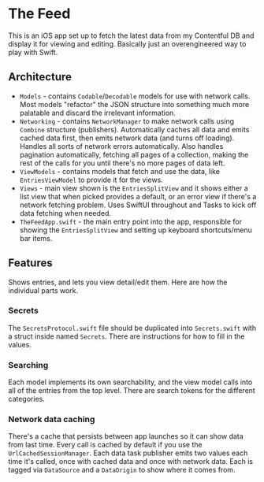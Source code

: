 # The Feed

This is an iOS app set up to fetch the latest data from my Contentful DB and display it for viewing and editing. Basically just an overengineered way to play with Swift.

## Architecture

- `Models` - contains `Codable`/`Decodable` models for use with network calls. Most models "refactor" the JSON structure into something much more palatable and discard the irrelevant information.
- `Networking` - contains `NetworkManager` to make network calls using `Combine` structure (publishers). Automatically caches all data and emits cached data first, then emits network data (and turns off loading). Handles all sorts of network errors automatically. Also handles pagination automatically, fetching all pages of a collection, making the rest of the calls for you until there's no more pages of data left.
- `ViewModels` - contains models that fetch and use the data, like `EntriesViewModel` to provide it for the views.
- `Views` - main view shown is the `EntriesSplitView` and it shows either a list view that when picked provides a default, or an error view if there's a network fetching problem. Uses SwiftUI throughout and Tasks to kick off data fetching when needed.
- `TheFeedApp.swift` - the main entry point into the app, responsible for showing the `EntriesSplitView` and setting up keyboard shortcuts/menu bar items.

## Features
Shows entries, and lets you view detail/edit them. Here are how the individual parts work.

### Secrets

The `SecretsProtocol.swift` file should be duplicated into `Secrets.swift` with a struct inside named `Secrets`. There are instructions for how to fill in the values.

### Searching

Each model  implements its own searchability, and the view model calls into all of the entries from the top level. There are search tokens for the different categories.

### Network data caching
There's a cache that persists between app launches so it can show data from last time. Every call is cached by default if you use the `UrlCachedSessionManager`. Each data task publisher emits two values each time it's called, once with cached data and once with network data. Each is tagged via `DataSource` and a `DataOrigin` to show where it comes from.
